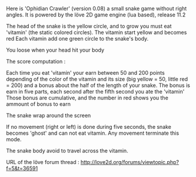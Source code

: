 Here is 'Ophidian Crawler' (version 0.08) a small snake game without right angles.
It is powered by the löve 2D game engine (lua based), release 11.2

The head of the snake is the yellow circle, and to grow you must eat 'vitamin' (the static colored circles).
The vitamin start yellow and becomes red
Each vitamin add one green circle to the snake's body.

You loose when your head hit your body

The score computation :

Each time you eat 'vitamin' your earn between 50 and 200 points depending of the color of the vitamin and its size (big yellow = 50, little red = 200) and a bonus about the half of the length of your snake.
The bonus is earn in five parts, each second after the fifth second you ate the 'vitamin'
Those bonus are cumulative, and the number in red shows you the ammount of bonus to earn

The snake wrap around the screen

If no movement (right or left) is done during five seconds, the snake becomes 'ghost' and can not eat vitamin. Any movement terminate this mode.

The snake body avoid to travel across the vitamin.

URL of the löve forum thread : http://love2d.org/forums/viewtopic.php?f=5&t=36591

